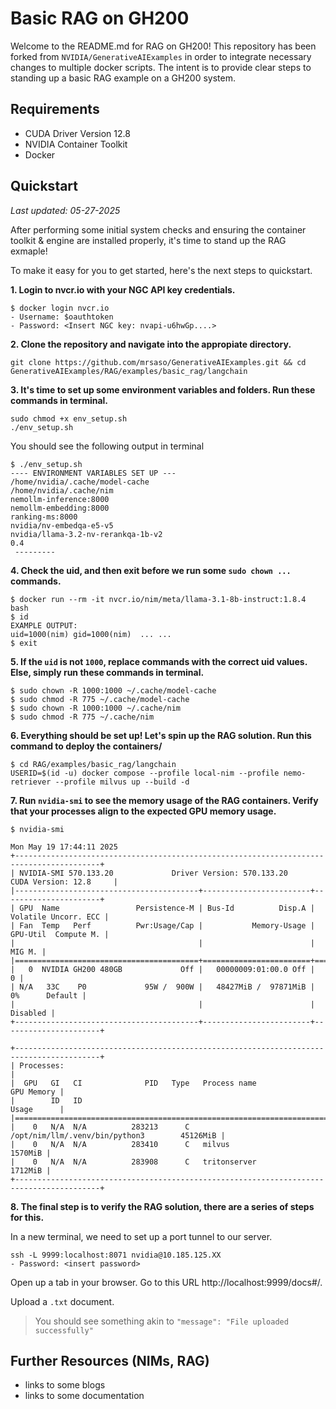 # Basic RAG on GH200

Welcome to the README.md for RAG on GH200! This repository has been forked from `NVIDIA/GenerativeAIExamples` in order to integrate necessary changes to multiple docker scripts.
The intent is to provide clear steps to standing up a basic RAG example on a GH200 system.

## Requirements
- CUDA Driver Version 12.8
- NVIDIA Container Toolkit
- Docker


## Quickstart 
_Last updated: 05-27-2025_

After performing some initial system checks and ensuring the container toolkit & engine are installed properly, it's time to stand up the RAG exmaple!

To make it easy for you to get started, here's the next steps to quickstart.

**1. Login to nvcr.io with your NGC API key credentials.**

```
$ docker login nvcr.io
- Username: $oauthtoken
- Password: <Insert NGC key: nvapi-u6hwGp....>
```

**2. Clone the repository and navigate into the appropiate directory.**
```
git clone https://github.com/mrsaso/GenerativeAIExamples.git && cd GenerativeAIExamples/RAG/examples/basic_rag/langchain
```

**3. It's time to set up some environment variables and folders. Run these commands in terminal.**
```
sudo chmod +x env_setup.sh
./env_setup.sh
```

You should see the following output in terminal
```
$ ./env_setup.sh
---- ENVIRONMENT VARIABLES SET UP ---
/home/nvidia/.cache/model-cache
/home/nvidia/.cache/nim
nemollm-inference:8000
nemollm-embedding:8000
ranking-ms:8000
nvidia/nv-embedqa-e5-v5
nvidia/llama-3.2-nv-rerankqa-1b-v2
0.4
 ---------

```

**4. Check the uid, and then exit before we run some `sudo chown ...` commands.**
```
$ docker run --rm -it nvcr.io/nim/meta/llama-3.1-8b-instruct:1.8.4 bash
$ id
EXAMPLE OUTPUT: 
uid=1000(nim) gid=1000(nim)  ... ...
$ exit
```

**5. If the `uid` is not `1000`, replace commands with the correct uid values. Else, simply run these commands in terminal.**
```
$ sudo chown -R 1000:1000 ~/.cache/model-cache
$ sudo chmod -R 775 ~/.cache/model-cache
$ sudo chown -R 1000:1000 ~/.cache/nim
$ sudo chmod -R 775 ~/.cache/nim
```


**6. Everything should be set up! Let's spin up the RAG solution. Run this command to deploy the containers/** 
```
$ cd RAG/examples/basic_rag/langchain
USERID=$(id -u) docker compose --profile local-nim --profile nemo-retriever --profile milvus up --build -d
```


**7. Run `nvidia-smi` to see the memory usage of the RAG containers. Verify that your processes align to the expected GPU memory usage.** 
```
$ nvidia-smi

Mon May 19 17:44:11 2025
+-----------------------------------------------------------------------------------------+
| NVIDIA-SMI 570.133.20             Driver Version: 570.133.20     CUDA Version: 12.8     |
|-----------------------------------------+------------------------+----------------------+
| GPU  Name                 Persistence-M | Bus-Id          Disp.A | Volatile Uncorr. ECC |
| Fan  Temp   Perf          Pwr:Usage/Cap |           Memory-Usage | GPU-Util  Compute M. |
|                                         |                        |               MIG M. |
|=========================================+========================+======================|
|   0  NVIDIA GH200 480GB             Off |   00000009:01:00.0 Off |                    0 |
| N/A   33C    P0             95W /  900W |   48427MiB /  97871MiB |      0%      Default |
|                                         |                        |             Disabled |
+-----------------------------------------+------------------------+----------------------+

+-----------------------------------------------------------------------------------------+
| Processes:                                                                              |
|  GPU   GI   CI              PID   Type   Process name                        GPU Memory |
|        ID   ID                                                               Usage      |
|=========================================================================================|
|    0   N/A  N/A          283213      C   /opt/nim/llm/.venv/bin/python3        45126MiB |
|    0   N/A  N/A          283410      C   milvus                                 1570MiB |
|    0   N/A  N/A          283908      C   tritonserver                           1712MiB |
+-----------------------------------------------------------------------------------------+

```

**8. The final step is to verify the RAG solution, there are a series of steps for this.**

In a new terminal, we need to set up a port tunnel to our server. 

```
ssh -L 9999:localhost:8071 nvidia@10.185.125.XX
- Password: <insert password>
```

Open up a tab in your browser. Go to this URL http://localhost:9999/docs#/. 

Upload a `.txt` document.
> You should see something akin to `"message": "File uploaded successfully"`




## Further Resources (NIMs, RAG)
- links to some blogs
- links to some documentation 
